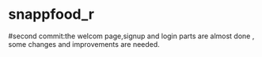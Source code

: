 # snappfood_r
#second commit:the welcom page,signup and login parts are almost done , some changes and improvements are needed.
